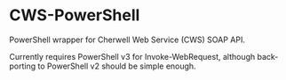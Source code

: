 CWS-PowerShell
==============

PowerShell wrapper for Cherwell Web Service (CWS) SOAP API.

Currently requires PowerShell v3 for Invoke-WebRequest, although
back-porting to PowerShell v2 should be simple enough.
